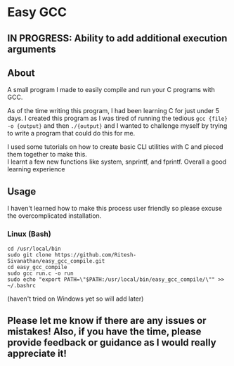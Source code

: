 # Easy GCC

## IN PROGRESS: Ability to add additional execution arguments

## About
A small program I made to easily compile and run your C programs with GCC. <br>

As of the time writing this program, I had been learning C for just under 5 days. I created this program as I was tired of running the tedious `gcc {file} -o {output}` and then `./{output}` and I wanted to challenge myself by trying to write a program that could do this for me. <br>

I used some tutorials on how to create basic CLI utilities with C and pieced them together to make this. <br>
I learnt a few new functions like system, snprintf, and fprintf. Overall a good learning experience <br>

## Usage

I haven't learned how to make this process user friendly so please excuse the overcomplicated installation.

### Linux (Bash)
`cd /usr/local/bin` <br>
`sudo git clone https://github.com/Ritesh-Sivanathan/easy_gcc_compile.git` <br>
`cd easy_gcc_compile` <br>
`sudo gcc run.c -o run` <br>
`sudo echo "export PATH=\"$PATH:/usr/local/bin/easy_gcc_compile/\"" >> ~/.bashrc` <br>

(haven't tried on Windows yet so will add later)

## Please let me know if there are any issues or mistakes! Also, if you have the time, please provide feedback or guidance as I would really appreciate it!

